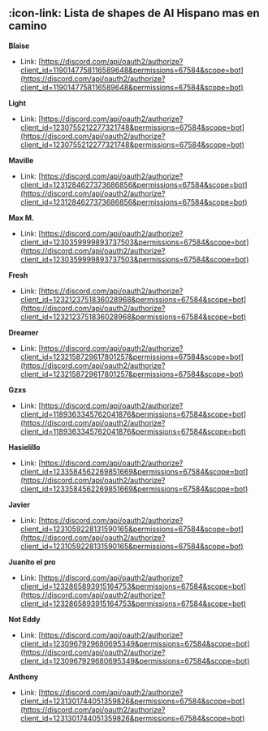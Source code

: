 ## :icon-link: Lista de shapes de AI Hispano **mas en camino**

**Blaise**
* Link: [https://discord.com/api/oauth2/authorize?client_id=1190147758116589648&permissions=67584&scope=bot](https://discord.com/api/oauth2/authorize?client_id=1190147758116589648&permissions=67584&scope=bot)

**Light**
* Link: [https://discord.com/api/oauth2/authorize?client_id=1230755212277321748&permissions=67584&scope=bot](https://discord.com/api/oauth2/authorize?client_id=1230755212277321748&permissions=67584&scope=bot)

**Maville**
* Link: [https://discord.com/api/oauth2/authorize?client_id=1231284627373686856&permissions=67584&scope=bot](https://discord.com/api/oauth2/authorize?client_id=1231284627373686856&permissions=67584&scope=bot)

**Max M.**
* Link: [https://discord.com/api/oauth2/authorize?client_id=1230359999893737503&permissions=67584&scope=bot](https://discord.com/api/oauth2/authorize?client_id=1230359999893737503&permissions=67584&scope=bot)

**Fresh**
* Link: [https://discord.com/api/oauth2/authorize?client_id=1232123751836028968&permissions=67584&scope=bot](https://discord.com/api/oauth2/authorize?client_id=1232123751836028968&permissions=67584&scope=bot)

**Dreamer**
* Link: [https://discord.com/api/oauth2/authorize?client_id=1232158729617801257&permissions=67584&scope=bot](https://discord.com/api/oauth2/authorize?client_id=1232158729617801257&permissions=67584&scope=bot)

**Gzxs**
* Link: [https://discord.com/api/oauth2/authorize?client_id=1189363345762041876&permissions=67584&scope=bot](https://discord.com/api/oauth2/authorize?client_id=1189363345762041876&permissions=67584&scope=bot)

**Hasielillo**
* Link: [https://discord.com/api/oauth2/authorize?client_id=1233584562269851669&permissions=67584&scope=bot](https://discord.com/api/oauth2/authorize?client_id=1233584562269851669&permissions=67584&scope=bot)

**Javier**
* Link: [https://discord.com/api/oauth2/authorize?client_id=1231059228131590165&permissions=67584&scope=bot](https://discord.com/api/oauth2/authorize?client_id=1231059228131590165&permissions=67584&scope=bot)

**Juanito el pro**
* Link: [https://discord.com/api/oauth2/authorize?client_id=1232865893915164753&permissions=67584&scope=bot](https://discord.com/api/oauth2/authorize?client_id=1232865893915164753&permissions=67584&scope=bot)

**Not Eddy**
* Link: [https://discord.com/api/oauth2/authorize?client_id=1230967929680695349&permissions=67584&scope=bot](https://discord.com/api/oauth2/authorize?client_id=1230967929680695349&permissions=67584&scope=bot)

**Anthony**
* Link: [https://discord.com/api/oauth2/authorize?client_id=1231301744051359826&permissions=67584&scope=bot](https://discord.com/api/oauth2/authorize?client_id=1231301744051359826&permissions=67584&scope=bot)
